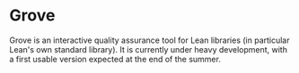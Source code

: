 # Grove

Grove is an interactive quality assurance tool for Lean libraries (in particular Lean's own standard library).
It is currently under heavy development, with a first usable version expected at the end of the summer.
